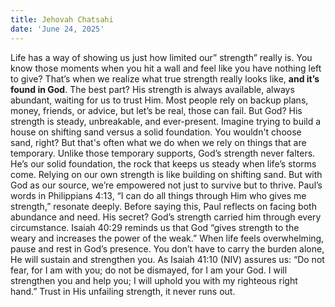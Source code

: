 ```yaml
---
title: Jehovah Chatsahi
date: 'June 24, 2025'
---
```


<script>
  import { theme2 } from '../../../../store/themes/theme2.svelte';
  import ArticleHero from '../../../../components/article_components/article_hero.svelte';
  import ArticleHeader from '../../../../components/article_components/article_header.svelte';
</script>

<ArticleHero 
  title={title} 
  date={date}
  subtopic={theme2.subtopics[1]} 
/>

<ArticleHeader content="When Our Strength Runs Out, God’s Never Does" />

Life has a way of showing us just how limited our” strength” really is. You know those
moments when you hit a wall and feel like you have nothing left to give? That’s when we
realize what true strength really looks like, **and it’s found in God**. The best part? His
strength is always available, always abundant, waiting for us to trust Him.
Most people rely on backup plans, money, friends, or advice, but let’s be real, those can fail.
But God? His strength is steady, unbreakable, and ever-present. Imagine trying to build a
house on shifting sand versus a solid foundation. You wouldn&#39;t choose sand, right? But that&#39;s
often what we do when we rely on things that are temporary. Unlike those temporary
supports, God’s strength never falters. He’s our solid foundation, the rock that keeps us
steady when life’s storms come. Relying on our own strength is like building on shifting sand.
But with God as our source, we’re empowered not just to survive but to thrive.
Paul’s words in Philippians 4:13, “I can do all things through Him who gives me
strength,” resonate deeply. Before saying this, Paul reflects on facing both abundance and
need. His secret? God’s strength carried him through every circumstance. Isaiah 40:29
reminds us that God “gives strength to the weary and increases the power of the weak.”
When life feels overwhelming, pause and rest in God’s presence. You don’t have to carry the
burden alone, He will sustain and strengthen you. As Isaiah 41:10 (NIV) assures us: “Do not
fear, for I am with you; do not be dismayed, for I am your God. I will strengthen you and help
you; I will uphold you with my righteous right hand.” Trust in His unfailing strength, it never
runs out.